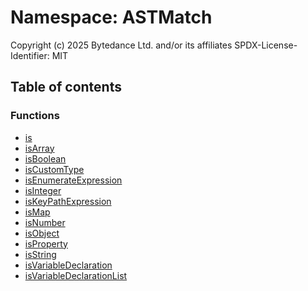 # Namespace: ASTMatch

Copyright (c) 2025 Bytedance Ltd. and/or its affiliates
SPDX-License-Identifier: MIT

## Table of contents

### Functions

* [is](/auto-docs/variable-plugin/functions/ASTMatch.is.md)
* [isArray](/auto-docs/variable-plugin/functions/ASTMatch.isArray.md)
* [isBoolean](/auto-docs/variable-plugin/functions/ASTMatch.isBoolean.md)
* [isCustomType](/auto-docs/variable-plugin/functions/ASTMatch.isCustomType.md)
* [isEnumerateExpression](/auto-docs/variable-plugin/functions/ASTMatch.isEnumerateExpression.md)
* [isInteger](/auto-docs/variable-plugin/functions/ASTMatch.isInteger.md)
* [isKeyPathExpression](/auto-docs/variable-plugin/functions/ASTMatch.isKeyPathExpression.md)
* [isMap](/auto-docs/variable-plugin/functions/ASTMatch.isMap.md)
* [isNumber](/auto-docs/variable-plugin/functions/ASTMatch.isNumber.md)
* [isObject](/auto-docs/variable-plugin/functions/ASTMatch.isObject.md)
* [isProperty](/auto-docs/variable-plugin/functions/ASTMatch.isProperty.md)
* [isString](/auto-docs/variable-plugin/functions/ASTMatch.isString.md)
* [isVariableDeclaration](/auto-docs/variable-plugin/functions/ASTMatch.isVariableDeclaration.md)
* [isVariableDeclarationList](/auto-docs/variable-plugin/functions/ASTMatch.isVariableDeclarationList.md)
